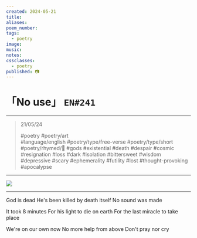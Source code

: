 ```yaml
---
created: 2024-05-21
title:
aliases:
poem_number:
tags:
  - poetry
image:
music:
notes:
cssclasses:
  - poetry
published: 📷
---
```

# 「No use」 `EN#241`

---

> 21/05/24
> 
> #poetry 
> #poetry/art  
> #language/english 
> #poetry/type/free-verse #poetry/type/short 
> #poetry/rhymed/🔴 
> #gods #existential #death #despair #cosmic #resignation #loss #dark #isolation #bittersweet #wisdom #depressive #scary #ephemerality #futility #lost #thought-provoking #apocalypse 

---

![](https://w.wallhaven.cc/full/o3/wallhaven-o3kkg5.png)

---

God is dead
He's been killed by death itself
No sound was made

It took 8 minutes
For his light to die on earth
For the last miracle to take place

We're on our own now 
No more help from above
Don't pray nor cry